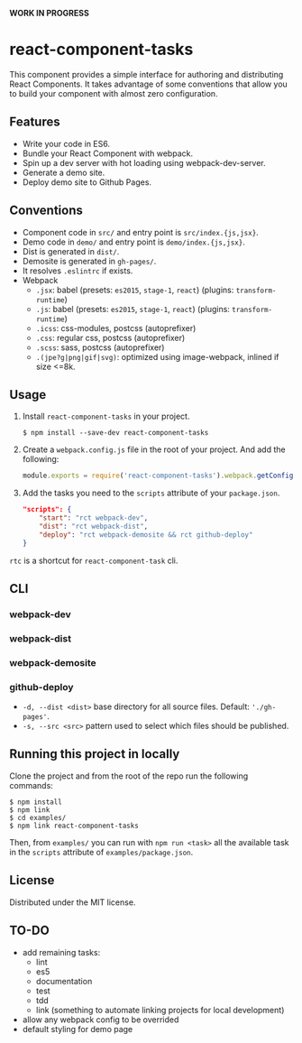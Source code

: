 **WORK IN PROGRESS**

# react-component-tasks

This component provides a simple interface for authoring and distributing React Components. It takes advantage of some conventions that allow you to build your component with almost zero configuration.

## Features

- Write your code in ES6.
- Bundle your React Component with webpack.
- Spin up a dev server with hot loading using webpack-dev-server.
- Generate a demo site.
- Deploy demo site to Github Pages.

## Conventions

- Component code in `src/` and entry point is `src/index.{js,jsx}`.
- Demo code in `demo/` and entry point is `demo/index.{js,jsx}`.
- Dist is generated in `dist/`.
- Demosite is generated in `gh-pages/`.
- It resolves `.eslintrc` if exists.
- Webpack
	- `.jsx`: babel (presets: `es2015`, `stage-1`, `react`) (plugins: `transform-runtime`)
	- `.js`: babel (presets: `es2015`, `stage-1`, `react`) (plugins: `transform-runtime`)
	- `.icss`: css-modules, postcss (autoprefixer)
	- `.css`: regular css, postcss (autoprefixer)
	- `.scss`: sass, postcss (autoprefixer)
	- `.(jpe?g|png|gif|svg)`: optimized using image-webpack, inlined if size <=8k.

## Usage

1. Install `react-component-tasks` in your project.

	```shell
	$ npm install --save-dev react-component-tasks
	```

2. Create a `webpack.config.js` file in the root of your project. And add the following:

	```javascript
	module.exports = require('react-component-tasks').webpack.getConfig();
	```

3. Add the tasks you need to the `scripts` attribute of your `package.json`.

	```json
	"scripts": {
	    "start": "rct webpack-dev",
	    "dist": "rct webpack-dist",
	    "deploy": "rct webpack-demosite && rct github-deploy"
	}
	```

`rtc` is a shortcut for `react-component-task` cli.


## CLI

### webpack-dev

### webpack-dist

### webpack-demosite

### github-deploy

- `-d, --dist <dist>` base directory for all source files. Default: `'./gh-pages'`.
- `-s, --src <src>` pattern used to select which files should be published.


## Running this project in locally

Clone the project and from the root of the repo run the following commands:

	$ npm install
	$ npm link
	$ cd examples/
	$ npm link react-component-tasks

Then, from `examples/` you can run with `npm run <task>` all the available task in the `scripts` attribute of `examples/package.json`.


## License

Distributed under the MIT license.

## TO-DO

- add remaining tasks:
	- lint
	- es5
	- documentation
	- test
	- tdd
	- link (something to automate linking projects for local development)
- allow any webpack config to be overrided
- default styling for demo page
